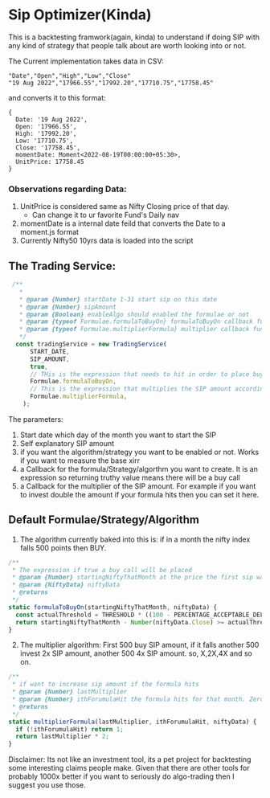 # Sip Optimizer(Kinda)

This is a backtesting framwork(again, kinda) to understand if doing SIP with any kind of strategy that people talk about are worth looking into or not.

The Current implementation takes data in CSV:
```
"Date","Open","High","Low","Close"
"19 Aug 2022","17966.55","17992.20","17710.75","17758.45"
```
and converts it to this format:
```
{                     
  Date: '19 Aug 2022',
  Open: '17966.55',   
  High: '17992.20',   
  Low: '17710.75',    
  Close: '17758.45',  
  momentDate: Moment<2022-08-19T00:00:00+05:30>,   
  UnitPrice: 17758.45 
}
```
### Observations regarding Data:
1. UnitPrice is considered same as Nifty Closing price of that day.
    * Can change it to ur favorite Fund's Daily nav
2. momentDate is a internal date feild that converts the Date to a moment.js format
3. Currently Nifty50 10yrs data is loaded into the script

## The Trading Service:
```js
 /**
   *
   * @param {Number} startDate 1-31 start sip on this date
   * @param {Number} sipAmount
   * @param {Boolean} enableAlgo should enabled the formulae or not
   * @param {typeof Formulae.formulaToBuyOn} formulaToBuyOn callback function
   * @param {typeof Formulae.multiplierFormula} multiplier callback function
   */
  const tradingService = new TradingService(
      START_DATE,
      SIP_AMOUNT,
      true,
      // THis is the expression that needs to hit in order to place buy order
      Formulae.formulaToBuyOn,
      // This is the expression that multiplies the SIP amount according to the last multiplier and how many times the formula hit in a month
      Formulae.multiplierFormula,
    );
```
The parameters:
1. Start date which day of the month you want to start the SIP
2. Self explanatory SIP amount
3. if you want the algorithm/strategy you want to be enabled or not. Works if you want to measure the base xirr
4. a Callback for the formula/Strategy/algorthm you want to create. It is an expression so returning truthy value means there will be a buy call
5. a Callback for the multiplier of the SIP amount. For example if you want to invest double the amount if your formula hits then you can set it here.

## Default Formulae/Strategy/Algorithm
1. The algorithm currently baked into this is: if in a month the nifty index falls 500 points then BUY.
  ```js
  /**
   * The expression if true a buy call will be placed
   * @param {Number} startingNiftyThatMonth at the price the first sip was bought
   * @param {NiftyData} niftyData
   * @returns
   */
  static formulaToBuyOn(startingNiftyThatMonth, niftyData) {
    const actualThreshold = THRESHOLD * ((100 - PERCENTAGE_ACCEPTABLE_DELTA) / 100);
    return startingNiftyThatMonth - Number(niftyData.Close) >= actualThreshold;
  }
  ```
2. The multiplier algorithm: First 500 buy SIP amount, if it falls another 500 invest 2x SIP amount, another 500 4x SIP amount. so, X,2X,4X and so on.
  ```js
  /**
   * if want to increase sip amount if the formula hits
   * @param {Number} lastMultiplier
   * @param {Number} ithForumulaHit the formula hits for that month. Zero based. So the first Hit will be zero.
   * @returns
   */
  static multiplierFormula(lastMultiplier, ithForumulaHit, niftyData) {
    if (!ithForumulaHit) return 1;
    return lastMultiplier * 2;
  }
  ```
Disclaimer: Its not like an investment tool, its a pet project for backtesting some interesting claims people make. Given that there are other tools for probably 1000x better if you want to seriously do algo-trading then I suggest you use those.